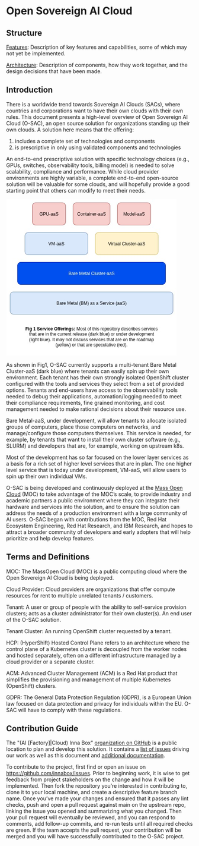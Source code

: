 # Open Sovereign AI Cloud

## Structure

[Features](features/): Description of key features and capabilities, some of
which may not yet be implemented.

[Architecture](architecture/): Description of components, how they work
together, and the design decisions that have been made.

## Introduction

There is a worldwide trend towards Sovereign AI Clouds (SACs), where countries
and corporations want to have their own clouds with their own rules. This
document presents a high-level overview of Open Sovereign AI Cloud (O-SAC), an
open source solution for organizations standing up their own clouds. A solution
here means that the offering:

1. includes a complete set of technologies and components
2. is prescriptive in only using validated components and technologies

An end-to-end prescriptive solution with specific technology choices (e.g.,
GPUs, switches, observability tools, billing model) is needed to solve
scalability, compliance and performance. While cloud provider environments are
highly variable, a complete end-to-end open-source solution will be valuable for
some clouds, and will hopefully provide a good starting point that others can
modify to meet their needs.

![OSAC layers](images/OSAC-layers.jpg)

As shown in Fig1, O-SAC currently supports a multi-tenant Bare Metal Cluster-aaS
(dark blue) where tenants can easily spin up their own environment. Each tenant
has their own strongly isolated OpenShift cluster configured with the tools and
services they select from a set of provided options. Tenants and end-users have
access to the observability tools needed to debug their applications,
automation/logging needed to meet their compliance requirements, fine grained
monitoring, and cost management needed to make rational decisions about their
resource use.

Bare Metal-aaS, under development, will allow tenants to allocate isolated
groups of computers, place those computers on networks, and manage/configure
those computers themselves. This service is needed, for example, by tenants that
want to install their own cluster software (e.g., SLURM) and developers that
are, for example, working on upstream k8s. 

Most of the development has so far focused on the lower layer services as a
basis for a rich set of higher level services that are in plan. The one higher
level service that is today under development, VM-aaS, will allow users to spin
up their own individual VMs. 

O-SAC is being developed and continuously deployed at the [Mass Open
Cloud](https://massopen.cloud/) (MOC) to take advantage of the MOC’s scale, to
provide industry and academic partners a public environment where they can
integrate their hardware and services into the solution, and to ensure the
solution can address the needs of a production environment with a large
community of AI users. O-SAC began with contributions from the MOC, Red Hat
Ecosystem Engineering, Red Hat Research, and IBM Research, and hopes to attract
a broader community of developers and early adopters that will help prioritize
and help develop features.

## Terms and Definitions

MOC: The MassOpen Cloud (MOC) is a public computing cloud where the Open
Sovereign AI Cloud is being deployed.

Cloud Provider: Cloud providers are organizations that offer compute resources
for rent to multiple unrelated tenants / customers.

Tenant: A user or group of people with the ability to self-service provision
clusters; acts as a cluster administrator for their own cluster(s). An end user
of the O-SAC solution.

Tenant Cluster: An running OpenShift cluster requested by a tenant.

HCP: (HyperShift) Hosted Control Plane refers to an architecture where the
control plane of a Kubernetes cluster is decoupled from the worker nodes and
hosted separately, often on a different infrastructure managed by a cloud
provider or a separate cluster. 

ACM: Advanced Cluster Management (ACM) is a Red Hat product that simplifies the
provisioning and management of multiple Kubernetes (OpenShift) clusters.

GDPR: The General Data Protection Regulation (GDPR), is a European Union law
focused on data protection and privacy for individuals within the EU. O-SAC will
have to comply with these regulations.

## Contribution Guide

The "(AI [Factory]|Cloud) Inna Box" [organization on
GitHub](https://github.com/innabox) is a public location to plan and develop
this solution. It contains a [list of
issues](https://github.com/innabox/issues/issues) driving our work as well as
this document and [additional documentation](https://github.com/innabox/docs). 

To contribute to the project, first find or open an issue on
https://github.com/innabox/issues. Prior to beginning work, it is wise to get
feedback from project stakeholders on the change and how it will be implemented.
Then fork the repository you’re interested in contributing to, clone it to your
local machine, and create a descriptive feature branch name. Once you’ve made
your changes and ensured that it passes any lint checks, push and open a pull
request against main on the upstream repo, linking the issue you opened and
summarizing what you changed. Then your pull request will eventually be
reviewed, and you can respond to comments, add follow-up commits, and re-run
tests until all required checks are green. If the team accepts the pull request,
your contribution will be merged and you will have successfully contributed to
the O-SAC project.